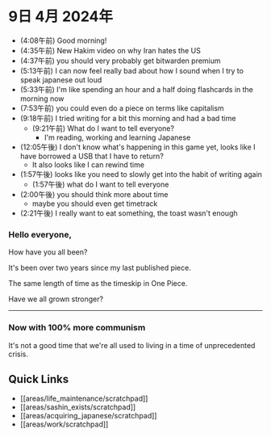 # 9日 4月 2024年
- (4:08午前) Good morning!
- (4:35午前) New Hakim video on why Iran hates the US
- (4:37午前) you should very probably get bitwarden premium
- (5:13午前) I can now feel really bad about how I sound when I try to speak japanese out loud
- (5:33午前) I'm like spending an hour and a half doing flashcards in the morning now
- (7:53午前) you could even do a piece on terms like capitalism
- (9:18午前) I tried writing for a bit this morning and had a bad time
  - (9:21午前) What do I want to tell everyone?
    - I'm reading, working and learning Japanese
- (12:05午後) I don't know what's happening in this game yet, looks like I have borrowed a USB that I have to return?
  - It also looks like I can rewind time
- (1:57午後) looks like you need to slowly get into the habit of writing again
  - (1:57午後) what do I want to tell everyone
- (2:00午後) you should think more about time
  - maybe you should even get timetrack
- (2:21午後) I really want to eat something, the toast wasn't enough


### Hello everyone,
How have you all been?

It's been over two years since my last published piece.

The same length of time as the timeskip in One Piece.

Have we all grown stronger?

---

### Now with 100% more communism
It's not a good time that we're all used to living in a time of unprecedented crisis.










 



## Quick Links
- [[areas/life_maintenance/scratchpad]]
- [[areas/sashin_exists/scratchpad]]
- [[areas/acquiring_japanese/scratchpad]]
- [[areas/work/scratchpad]]
